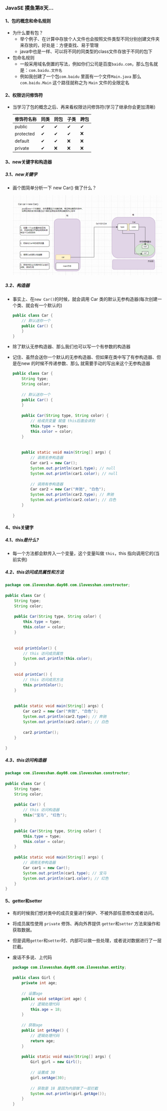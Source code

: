 

### JavaSE 摸鱼第8天...

#### 1、包的概念和命名规则

+ 为什么要有包？
  + 举个例子、在计算中存放个人文件也会按照文件类型不同分别创建文件夹来存放的，好处是：方便查找、易于管理
  + java中也是一样、可以将不同的同类型的class文件存放于不同的包下
+ 包命名规则
  + 一般采用域名倒置的写法，例如你们公司是百度`baidu.com`，那么包名就是：`com.baidu.文件名`
  + 例如我创建了一个包`com.baidu` 里面有一个文件`Main.java` 那么`com.baidu.Main` 这个路径就称之为 `Main` 文件的全限定名

#### 2、权限访问修饰符

+ 当学习了包的概念之后、再来看权限访问修饰符(学习了继承你会更加清晰)

  | 修饰符名称 | 同类 | 同包 | 子类 | 跨包 |
  | ---------- | ---- | ---- | ---- | ---- |
  | public     | ✔    | ✔    | ✔    | ✔    |
  | protected  | ✔    | ✔    | ✔    | ❌    |
  | default    | ✔    | ✔    | ❌    | ❌    |
  | private    | ✔    | ❌    | ❌    | ❌    |

  

#### 3、new关键字和构造器

##### 3.1、new关键字

+ 画个图简单分析一下 new Car() 做了什么？

  ![image-20220621072224100](day08.assets/image-20220621072224100.png)

##### 3.2、构造器

+ 事实上、在`new Car()`的时候，就会调用  Car 类的默认无参构造器(每次创建一个类、就会有一个默认的)

  ```java
  public class Car {
      // 默认送你一个
      public Car() {
      }
  }
  ```

  

+ 除了默认无参构造器、那么我们也可以写一个有参数的构造器

+ 记住、虽然会送你一个默认的无参构造器、但如果在类中写了有参构造器、但是在new 的时候不传递参数、那么 就需要手动的写出来这个无参构造器

  ```java
  public class Car {
      String type;
      String color;
  
      // 默认送你一个
      public Car() {
      }
  
      public Car(String type, String color) {
          // 给成员变量 赋值 this后面会讲到
          this.type = type;
          this.color = color;
      }
  
  
      public static void main(String[] args) {
          // 调用无参构造器
          Car car1 = new Car();
          System.out.println(car1.type); // null
          System.out.println(car1.color); // null
  
          // 调用有参构造器
          Car car2 = new Car("奔驰", "白色");
          System.out.println(car2.type); // 奔驰
          System.out.println(car2.color); // 白色
      }
  
  }
  ```

  

#### 4、this关键字

##### 4.1、this是什么? 

+  每一个方法都会默传入一个变量，这个变量叫做 `this`，this 指向调用它的(当前实例)

##### 4.2、this访问成员属性和方法

```java
package com.ilovesshan.day08.com.ilovesshan.constroctor;

public class Car {
    String type;
    String color;
    
    public Car(String type, String color) {
        this.type = type;
        this.color = color;
    }


    void printColor() {
        // this 访问成员属性
        System.out.println(this.color);
    }

    void printCar() {
        // this 访问成员方法
        this.printColor();
    }


    public static void main(String[] args) {
        Car car2 = new Car("奔驰", "白色");
        System.out.println(car2.type); // 奔驰
        System.out.println(car2.color); // 白色

        car2.printCar();
    }

}

```



##### 4.3、this访问构造器

```java
package com.ilovesshan.day08.com.ilovesshan.constroctor;

public class Car {
    String type;
    String color;

    public Car() {
        // this 访问构造器
        this("宝马", "红色");
    }

    public Car(String type, String color) {
        this.type = type;
        this.color = color;
    }

    public static void main(String[] args) {
        // 调用无参构造器
        Car car1 = new Car();
        System.out.println(car1.type); // 宝马
        System.out.println(car1.color); // 红色
    }
}

```



#### 5、getter和setter

+ 有的时候我们想对类中的成员变量进行保护、不被外部任意修改或者访问。

+ 将成员属性使用 `private` 修饰、再向外界提供 `getter`和`setter` 方法来操作和获取数据。

+ 但是调用`getter`和`setter`时、内部可以做一些处理，或者说对数据进行了一层拦截。

+ 废话不多说、上代码

  ```java
  package com.ilovesshan.day08.com.ilovesshan.entity;
  
  public class Girl {
      private int age;
  
      // 设置age
      public void setAge(int age) {
          // 逻辑处理代码
          this.age = 18;
      }
  
      // 获取age
      public int getAge() {
          // 逻辑处理代码
          return age;
      }
  
      public static void main(String[] args) {
          Girl girl = new Girl();
  
          // 设置成 30
          girl.setAge(30);
  
          // 获取是 18 是因为内部做了一层拦截
          System.out.println(girl.getAge());
      }
  }
  ```

  